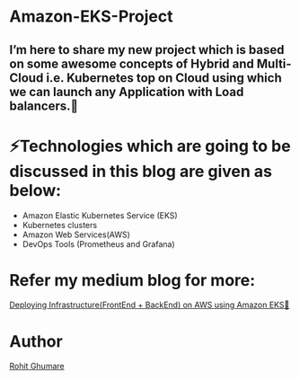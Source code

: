 # Amazon-EKS-Project
## I’m here to share my new project which is based on some awesome concepts of Hybrid and Multi-Cloud i.e. Kubernetes top on Cloud using which we can launch any Application with Load balancers.🤩
# ⚡Technologies which are going to be discussed in this blog are given as below:
- Amazon Elastic Kubernetes Service (EKS)
- Kubernetes clusters
- Amazon Web Services(AWS)
- DevOps Tools (Prometheus and Grafana)

# Refer my medium blog for more:
[Deploying Infrastructure(FrontEnd + BackEnd) on AWS using Amazon EKS🚀](https://medium.com/@ghumare64/deploying-infrastructure-frontend-backend-on-aws-using-amazon-eks-5f1f426d618e?source=friends_link&sk=20baae1069b7946952038a3d77dbfe87)

# Author
[Rohit Ghumare](https://github.com/rohitg00)
